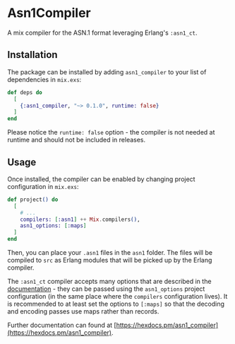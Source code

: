 # Asn1Compiler

A mix compiler for the ASN.1 format leveraging Erlang's `:asn1_ct`.

## Installation

The package can be installed by adding `asn1_compiler` to your list of dependencies in `mix.exs`:

```elixir
def deps do
  [
    {:asn1_compiler, "~> 0.1.0", runtime: false}
  ]
end
```

Please notice the `runtime: false` option - the compiler is not needed at runtime and should
not be included in releases.

## Usage

Once installed, the compiler can be enabled by changing project configuration in `mix.exs`:

```elixir
def project() do
  [
    # ...
    compilers: [:asn1] ++ Mix.compilers(),
    asn1_options: [:maps]
  ]
end
```

Then, you can place your `.asn1` files in the `asn1` folder. The files will be compiled to `src`
as Erlang modules that will be picked up by the Erlang compiler.

The `:asn1_ct` compiler accepts many options that are described in the
[documentation](http://erlang.org/doc/man/asn1ct.html#compile-1) - they can be passed using the
`asn1_options` project configuration (in the same place where the `compilers` configuration lives).
It is recommended to at least set the options to `[:maps]` so that the decoding and encoding
passes use maps rather than records.

Further documentation can found at
[https://hexdocs.pm/asn1_compiler](https://hexdocs.pm/asn1_compiler).
